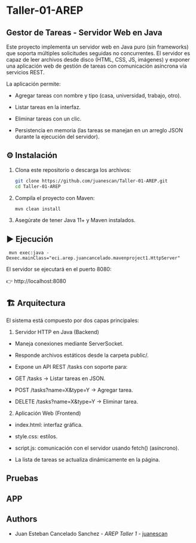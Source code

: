 # Taller-01-AREP

## Gestor de Tareas - Servidor Web en Java

Este proyecto implementa un servidor web en Java puro (sin frameworks) que soporta múltiples solicitudes seguidas no concurrentes.
El servidor es capaz de leer archivos desde disco (HTML, CSS, JS, imágenes) y exponer una aplicación web de gestión de tareas con comunicación asíncrona vía servicios REST.

La aplicación permite:

- Agregar tareas con nombre y tipo (casa, universidad, trabajo, otro).

- Listar tareas en la interfaz.

- Eliminar tareas con un clic.

- Persistencia en memoria (las tareas se manejan en un arreglo JSON durante la ejecución del servidor).

## ⚙️ Instalación

1. Clona este repositorio o descarga los archivos:  
   ```bash
   git clone https://github.com/juanescan/Taller-01-AREP.git
   cd Taller-01-AREP
2. Compila el proyecto con Maven:
   ```bash
   mvn clean install
3. Asegúrate de tener Java 11+ y Maven instalados.
## ▶️ Ejecución
     mvn exec:java -Dexec.mainClass="eci.arep.juancancelado.mavenproject1.HttpServer"

 El servidor se ejecutará en el puerto 8080:
 
 👉 http://localhost:8080

 ## 🏗️ Arquitectura

El sistema está compuesto por dos capas principales:

1. Servidor HTTP en Java (Backend)

- Maneja conexiones mediante ServerSocket.

- Responde archivos estáticos desde la carpeta public/.

- Expone un API REST /tasks con soporte para:

- GET /tasks → Listar tareas en JSON.

- POST /tasks?name=X&type=Y → Agregar tarea.

- DELETE /tasks?name=X&type=Y → Eliminar tarea.

2. Aplicación Web (Frontend)
- index.html: interfaz gráfica.

- style.css: estilos.

- script.js: comunicación con el servidor usando fetch() (asíncrono).

- La lista de tareas se actualiza dinámicamente en la página.

## Pruebas
 
## APP

## Authors 
- Juan Esteban Cancelado Sanchez - *AREP* *Taller 1* - [juanescan](https://github.com/juanescan)
